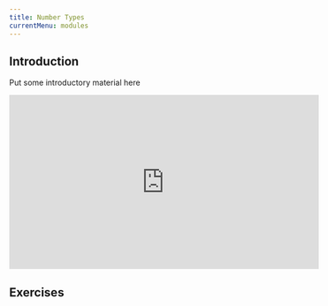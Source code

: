 ```yaml
---
title: Number Types
currentMenu: modules
---
```


## Introduction  

Put some introductory material here

<div class="youtube-wrapper"><iframe width="560" height="315" src="https://www.youtube.com/embed/9orS7coe2WI?rel=0" frameborder="0" allowfullscreen></iframe></div>

## Exercises